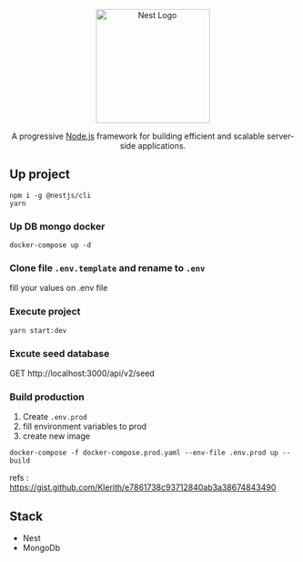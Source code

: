 <p align="center">
  <a href="http://nestjs.com/" target="blank"><img src="https://nestjs.com/img/logo-small.svg" width="200" alt="Nest Logo" /></a>
</p>

[circleci-image]: https://img.shields.io/circleci/build/github/nestjs/nest/master?token=abc123def456
[circleci-url]: https://circleci.com/gh/nestjs/nest

  <p align="center">A progressive <a href="http://nodejs.org" target="_blank">Node.js</a> framework for building efficient and scalable server-side applications.</p>
    <p align="center">


## Up project 
```
npm i -g @nestjs/cli
yarn 

```

### Up DB mongo docker 

```
docker-compose up -d
```

### Clone file ```.env.template``` and rename to ```.env```

 fill your values on .env file

### Execute project
 ```
 yarn start:dev
 ```


### Excute seed database

GET http://localhost:3000/api/v2/seed

### Build production

1. Create ```.env.prod```
2. fill environment variables to prod
3. create new image
```
docker-compose -f docker-compose.prod.yaml --env-file .env.prod up --build
```
refs :
https://gist.github.com/Klerith/e7861738c93712840ab3a38674843490


## Stack
* Nest
* MongoDb